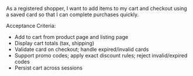 As a registered shopper, I want to add items to my cart and checkout using a saved card
so that I can complete purchases quickly.

Acceptance Criteria:
- Add to cart from product page and listing page
- Display cart totals (tax, shipping)
- Validate card on checkout; handle expired/invalid cards
- Support promo codes; apply exact discount rules; reject invalid/expired codes
- Persist cart across sessions
